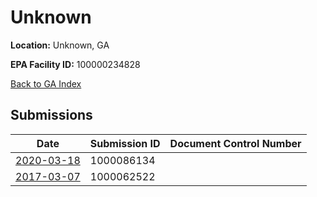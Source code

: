 # Unknown

**Location:** Unknown, GA

**EPA Facility ID:** 100000234828

[Back to GA Index](../../index.md)

## Submissions

| Date | Submission ID | Document Control Number |
|------|--------------|-------------------------|
| [2020-03-18](submissions/1000086134.md) | 1000086134 |  |
| [2017-03-07](submissions/1000062522.md) | 1000062522 |  |
